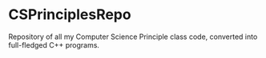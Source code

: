 # CSPrinciplesRepo
Repository of all my Computer Science Principle class code, converted into full-fledged C++ programs. 
